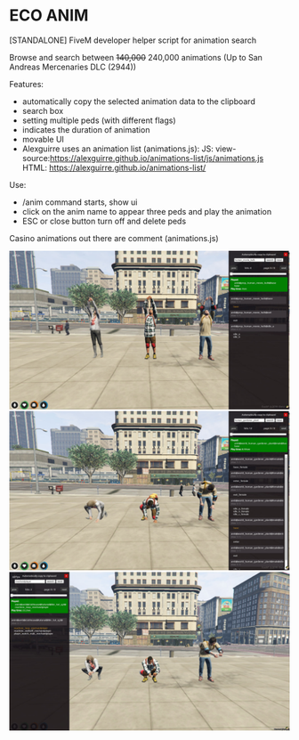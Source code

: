 # ECO ANIM
[STANDALONE] FiveM developer helper script for animation search

Browse and search between ~~140,000~~ 240,000 animations (Up to San Andreas Mercenaries DLC (2944))

Features:
 - automatically copy the selected animation data to the clipboard
 - search box
 - setting multiple peds (with different flags)
 - indicates the duration of animation
 - movable UI
 - Alexguirre uses an animation list (animations.js): JS: view-source:https://alexguirre.github.io/animations-list/js/animations.js HTML: https://alexguirre.github.io/animations-list/ 

Use:
 - /anim command starts, show ui
 - click on the anim name to appear three peds and play the animation
 - ESC or close button turn off and delete peds

Casino animations out there are comment (animations.js)

![ecoanim preview](https://github.com/Ekhion76/eco_anim/blob/main/preview_images/eco_anim_1.jpg)
![ecoanim preview](https://github.com/Ekhion76/eco_anim/blob/main/preview_images/eco_anim_2.jpg)
![ecoanim preview](https://github.com/Ekhion76/eco_anim/blob/main/preview_images/eco_anim_3.jpg)
